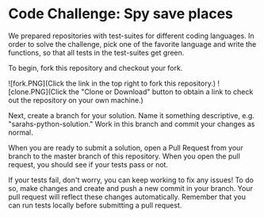# Code Challenge: Spy save places

We prepared repositories with test-suites for different coding languages. In order to solve the challenge, pick one of the favorite language and write the functions, so that all tests in the test-suites get green.

To begin, fork this repository and checkout your fork.

![fork.PNG](Click the link in the top right to fork this repository.)
![clone.PNG](Click the "Clone or Download" button to obtain a link to check out the repository on your own machine.)

Next, create a branch for your solution. Name it something descriptive, e.g. "sarahs-python-solution." Work in this branch and commit your changes as normal.

When you are ready to submit a solution, open a Pull Request from your branch to the master branch of this repository. When you open the pull request, you should see if your tests pass or not.

If your tests fail, don't worry, you can keep working to fix any issues! To do so, make changes and create and push a new commit in your branch. Your pull request will reflect these changes automatically. Remember that you can run tests locally before submitting a pull request.

